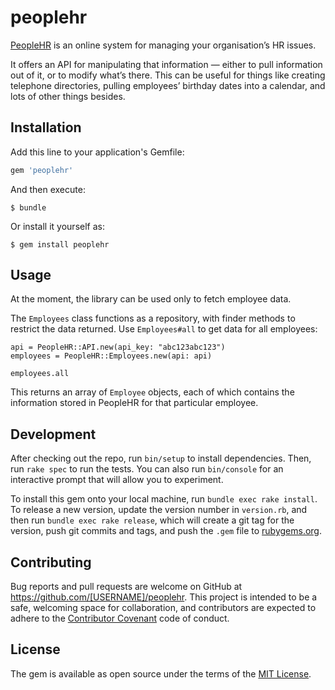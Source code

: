 # peoplehr

[PeopleHR](http://www.peoplehr.com/) is an online system for managing
your organisation’s HR issues.

It offers an API for manipulating that information — either to pull
information out of it, or to modify what’s there. This can be useful for
things like creating telephone directories, pulling employees’ birthday
dates into a calendar, and lots of other things besides.

## Installation

Add this line to your application's Gemfile:

```ruby
gem 'peoplehr'
```

And then execute:

    $ bundle

Or install it yourself as:

    $ gem install peoplehr

## Usage

At the moment, the library can be used only to fetch employee data.

The `Employees` class functions as a repository, with finder methods to
restrict the data returned. Use `Employees#all` to get data for all
employees:

	api = PeopleHR::API.new(api_key: "abc123abc123")
	employees = PeopleHR::Employees.new(api: api)

	employees.all

This returns an array of `Employee` objects, each of which contains the
information stored in PeopleHR for that particular employee.

## Development

After checking out the repo, run `bin/setup` to install dependencies.
Then, run `rake spec` to run the tests. You can also run `bin/console`
for an interactive prompt that will allow you to experiment.

To install this gem onto your local machine, run `bundle exec rake
install`. To release a new version, update the version number in
`version.rb`, and then run `bundle exec rake release`, which will create
a git tag for the version, push git commits and tags, and push the
`.gem` file to [rubygems.org](https://rubygems.org).

## Contributing

Bug reports and pull requests are welcome on GitHub at
https://github.com/[USERNAME]/peoplehr. This project is intended to be
a safe, welcoming space for collaboration, and contributors are expected
to adhere to the [Contributor Covenant](contributor-covenant.org) code
of conduct.


## License

The gem is available as open source under the terms of the [MIT
License](http://opensource.org/licenses/MIT).

